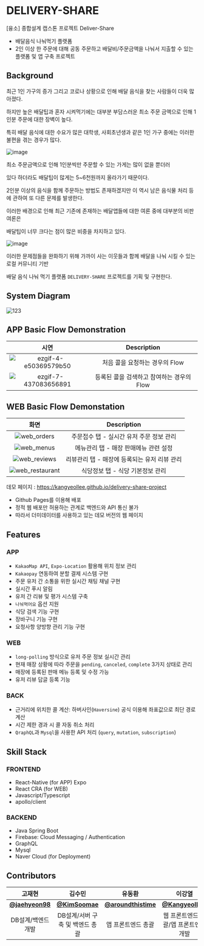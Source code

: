 # DELIVERY-SHARE

[융소] 종합설계 캡스톤 프로젝트 Deliver-Share

- 배달음식 나눠먹기 플랫폼
- 2인 이상 한 주문에 대해 공동 주문하고 배달비/주문금액을 나눠서 지출할 수 있는 플랫폼 및 앱 구축 프로젝트

## Background

최근 1인 가구의 증가 그리고 코로나 상황으로 인해 배달 음식을 찾는 사람들이 더욱 많아졌다.

하지만 높은 배달팁과 혼자 시켜먹기에는 대부분 부담스러운 최소 주문 금액으로 인해 1인분 주문에 대한 장벽이 높다.

특히 배달 음식에 대한 수요가 많은 대학생, 사회초년생과 같은 1인 가구 중에는 이러한 불편을 겪는 경우가 많다.

![image](https://user-images.githubusercontent.com/48883344/122235274-85fb9200-cef8-11eb-9f27-1eb20a7b9277.png)

최소 주문금액으로 인해 1인분씩만 주문할 수 있는 가게는 많이 없을 뿐더러

있다 하더라도 배달팁이 많게는 5~6천원까지 올라가기 때문이다.

2인분 이상의 음식을 함께 주문하는 방법도 존재하겠지만 이 역시 남은 음식물 처리 등에 관하여 또 다른 문제를 발생한다.

이러한 배경으로 인해 최근 기존에 존재하는 배달앱들에 대한 여론 중에 대부분의 비판 여론은

배달팁이 너무 크다는 점이 많은 비중을 차지하고 있다.

![image](https://user-images.githubusercontent.com/48883344/122235383-9ca1e900-cef8-11eb-9261-d83f17aad98e.png)

이러한 문제점들을 완화하기 위해 가까이 사는 이웃들과 함께 배달을 나눠 시킬 수 있는 로컬 커뮤니티 기반

배달 음식 나눠 먹기 플랫폼 `DELIVERY-SHARE` 프로젝트를 기획 및 구현한다.

## System Diagram

![123](https://user-images.githubusercontent.com/48883344/122235533-bcd1a800-cef8-11eb-85a2-47888325b594.PNG)

## APP Basic Flow Demonstration

|                                                              시연                                                              |                Description                |
| :----------------------------------------------------------------------------------------------------------------------------: | :---------------------------------------: |
| ![ezgif-4-e50369579b50](https://user-images.githubusercontent.com/48883344/122381059-79804380-cfa3-11eb-81f7-c6ea8cf47f67.gif) |      처음 콜을 요청하는 경우의 Flow       |
| ![ezgif-7-437083656891](https://user-images.githubusercontent.com/48883344/122380258-a849ea00-cfa2-11eb-9bbf-0f6aeb425ca6.gif) | 등록된 콜을 검색하고 참여하는 경우의 Flow |

## WEB Basic Flow Demonstation

|                                                           화면                                                           |                 Description                  |
| :----------------------------------------------------------------------------------------------------------------------: | :------------------------------------------: |
|   ![web_orders](https://user-images.githubusercontent.com/48883344/123054156-8d162900-d43f-11eb-83a8-5b55abe1e9e1.PNG)   |   주문접수 탭 - 실시간 유저 주문 정보 관리   |
|   ![web_menus](https://user-images.githubusercontent.com/48883344/123054147-8be4fc00-d43f-11eb-8ae8-f2061f8db154.PNG)    |    메뉴관리 탭 - 매장 판매메뉴 관련 설정     |
|  ![web_reviews](https://user-images.githubusercontent.com/48883344/123054182-930c0a00-d43f-11eb-8c49-071a7084d410.PNG)   | 리뷰관리 탭 - 매장에 등록되는 유저 리뷰 관리 |
| ![web_restaurant](https://user-images.githubusercontent.com/48883344/123054167-8f788300-d43f-11eb-87be-d178b6e2b6bb.PNG) |       식당정보 탭 - 식당 기본정보 관리       |

데모 페이지 : https://kangyeollee.github.io/delivery-share-project

- Github Pages를 이용해 배포
- 정적 웹 배포만 허용하는 관계로 백엔드와 API 통신 불가
- 따라서 더미데이터를 사용하고 있는 데모 버전의 웹 페이지

## Features

### APP

- `KakaoMap API`, `Expo-Location` 활용해 위치 정보 관리
- `Kakaopay` 연동하여 분할 결제 시스템 구현
- 주문 유저 간 소통을 위한 실시간 채팅 채널 구현
- 실시간 푸시 알림
- 유저 간 리뷰 및 평가 시스템 구축
- `나눠먹어요` 옵션 지원
- 식당 검색 기능 구현
- 장바구니 기능 구현
- 요청사항 양방향 관리 기능 구현

### WEB

- `long-polling` 방식으로 유저 주문 정보 실시간 관리
- 현재 매장 상황에 따라 주문을 `pending`, `canceled`, `complete` 3가지 상태로 관리
- 매장에 등록된 판매 메뉴 등록 및 수정 가능
- 유저 리뷰 답글 등록 기능

### BACK

- 근거리에 위치한 콜 계산: 하버사인(`Haversine`) 공식 이용해 좌표값으로 최단 경로 계산
- 시간 제한 경과 시 콜 자동 취소 처리
- `QraphQL`과 `Mysql`을 사용한 API 처리 (`query`, `mutation`, `subscription`)

## Skill Stack

### FRONTEND

- React-Native (for APP) Expo
- React CRA (for WEB)
- Javascript/Typescript
- apollo/client

### BACKEND

- Java Spring Boot
- Firebase: Cloud Messaging / Authentication
- GraphQL
- Mysql
- Naver Cloud (for Deployment)

## Contributors

|                      고재현                      |                     김수민                     |                          유동환                          |                       이강열                       |                          이동규                          |
| :----------------------------------------------: | :--------------------------------------------: | :------------------------------------------------------: | :------------------------------------------------: | :------------------------------------------------------: |
| [**@jaehyeon98**](https://github.com/jaehyeon98) | [**@KimSoomae**](https://github.com/KimSoomae) | [**@aroundthistime**](https://github.com/aroundthistime) | [**@KangyeolLee**](https://github.com/KangyeolLee) | [**@leedongkyu0407**](https://github.com/leedongkyu0407) |
|                DB설계/백엔드 개발                |        DB설계/서버 구축 및 백엔드 총괄         |                    앱 프론트엔드 총괄                    |       웹 프론트엔드 총괄/앱 프론트엔드 개발        |                       백엔드 개발                        |
